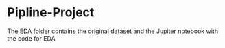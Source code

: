 # Pipline-Project
The EDA folder contains the original dataset and the Jupiter notebook with the code for EDA
